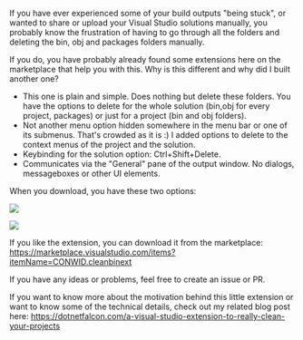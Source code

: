 If you have ever experienced some of your build outputs "being stuck", or wanted to share or upload your Visual Studio solutions manually, you probably know the frustration of having to go through all the folders and deleting the bin, obj and packages folders manually.

If you do, you have probably already found some extensions here on the marketplace that help you with this. Why is this different and why did I built another one?
* This one is plain and simple. Does nothing but delete these folders. You have the options to delete for the whole solution (bin,obj for every project, packages) or just for a project (bin and obj folders).
* Not another menu option hidden somewhere in the menu bar or one of its submenus. That's crowded as it is :) I added options to delete to the context menus of the project and the solution.
* Keybinding for the solution option: Ctrl+Shift+Delete.
* Communicates via the "General" pane of the output window. No dialogs, messageboxes or other UI elements.

When you download, you have these two options:

![](https://dotnetfalconcontent.blob.core.windows.net/a-visual-studio-extension-to-really-clean-your-projects/solutionoptions.png)

![](https://dotnetfalconcontent.blob.core.windows.net/a-visual-studio-extension-to-really-clean-your-projects/projectoptions.png)

If you like the extension, you can download it from the marketplace: https://marketplace.visualstudio.com/items?itemName=CONWID.cleanbinext

If you have any ideas or problems, feel free to create an issue or PR.

If you want to know more about the motivation behind this little extension or want to know some of the technical details, check out my related blog post here: https://dotnetfalcon.com/a-visual-studio-extension-to-really-clean-your-projects